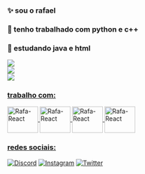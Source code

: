 ### ✨ sou o rafael
### 🔭 tenho trabalhado com python e c++
### 🌱 estudando java e html

<div>

<a href="https://beacons.ai/Dapper18r">

![](https://github-readme-stats.vercel.app/api?username=dapper18r&theme=dracula&hide_border=false&include_all_commits=false&count_private=false)<br/>
![](https://github-readme-streak-stats.herokuapp.com/?user=dapper18r&theme=dracula&hide_border=false)<br/>
![](https://github-readme-stats.vercel.app/api/top-langs/?username=dapper18r&theme=dracula&hide_border=false&include_all_commits=false&count_private=false&layout=compact)

</div>

### trabalho com:         
<img align="center" alt="Rafa-React" height="60" width="70"
 src="https://cdn.jsdelivr.net/gh/devicons/devicon/icons/canva/canva-original.svg" />
<img align="center" alt="Rafa-React" height="60" width="70"
 src="https://cdn.jsdelivr.net/gh/devicons/devicon/icons/python/python-plain.svg" />
<img align="center" alt="Rafa-React" height="60" width="70"
 src="https://cdn.jsdelivr.net/gh/devicons/devicon/icons/vscode/vscode-original.svg" />
 <img align="center" alt="Rafa-React" height="60" width="70"
 src="https://cdn.jsdelivr.net/gh/devicons/devicon/icons/cplusplus/cplusplus-plain.svg" />

 ### redes sociais:
</div>

[![Discord](https://img.shields.io/badge/Discord-%237289DA.svg?logo=discord&logoColor=white)](https://discord.gg/caixitos#3206) [![Instagram](https://img.shields.io/badge/Instagram-%23E4405F.svg?logo=Instagram&logoColor=white)](https://instagram.com/dapper18r) [![Twitter](https://img.shields.io/badge/Twitter-%231DA1F2.svg?logo=Twitter&logoColor=white)](https://twitter.com/dp_barros) 


